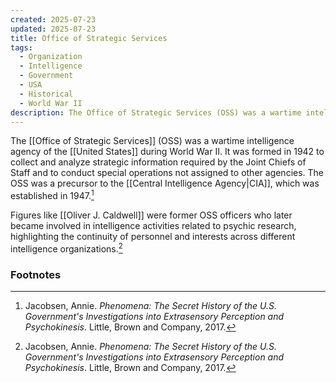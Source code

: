 ```yaml
---
created: 2025-07-23
updated: 2025-07-23
title: Office of Strategic Services
tags:
  - Organization
  - Intelligence
  - Government
  - USA
  - Historical
  - World War II
description: The Office of Strategic Services (OSS) was a wartime intelligence agency of the United States during World War II, and a precursor to the CIA.
---
```


The [[Office of Strategic Services]] (OSS) was a wartime intelligence agency of the [[United States]] during World War II. It was formed in 1942 to collect and analyze strategic information required by the Joint Chiefs of Staff and to conduct special operations not assigned to other agencies. The OSS was a precursor to the [[Central Intelligence Agency|CIA]], which was established in 1947.[^1]

Figures like [[Oliver J. Caldwell]] were former OSS officers who later became involved in intelligence activities related to psychic research, highlighting the continuity of personnel and interests across different intelligence organizations.[^1]

### Footnotes
[^1]: Jacobsen, Annie. *Phenomena: The Secret History of the U.S. Government's Investigations into Extrasensory Perception and Psychokinesis*. Little, Brown and Company, 2017.
